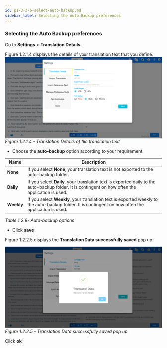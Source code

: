 ```yaml
---
id: p1-3-3-6-select-auto-backup.md
sidebar_label: Selecting the Auto Backup preferences
---
```


### Selecting the Auto Backup preferences

Go to **Settings** > **Translation Details**

Figure 1.2.1.4 displays the details of your translation text that you define.
![alt text](../../../../../../static/AutographaLiveImages/Getting_Started/translation-details-fig-1.2.1.4.jpg 'Translation Details of the translation text')
_Figure 1.2.1.4 - Translation Details of the translation text_

-   Choose the **auto-backup** option according to your requirement.

| Name       | Description                                                                                                                                          |
| ---------- | ---------------------------------------------------------------------------------------------------------------------------------------------------- |
| **None**   | If you select **None**, your translation text is not exported to the auto-backup folder.                                                             |
| **Daily**  | If you select **Daily**, your translation text is exported daily to the auto-backup folder. It is contingent on how often the application is used.   |
| **Weekly** | If you select **Weekly**, your translation text is exported weekly to the auto-backup folder. It is contingent on how often the application is used. |

_Table 1.2.9- Auto-backup options_

-   Click **save**

Figure 1.2.2.5 displays the **Translation Data successfully saved** pop up.

![alt text](../../../../../../static/AutographaLiveImages/Getting_Started/translation-data-successfully-saved-fig-1.2.2.5.jpg 'Translation Data successfully saved pop up')
_Figure 1.2.2.5 - Translation Data successfully saved pop up_

Click **ok**
